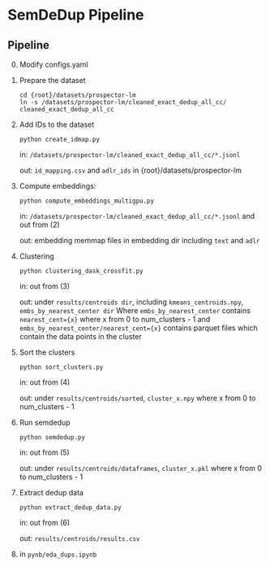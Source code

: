 # SemDeDup Pipeline


## Pipeline

0) Modify configs.yaml

1) Prepare the dataset
    ```
    cd {root}/datasets/prospector-lm
    ln -s /datasets/prospector-lm/cleaned_exact_dedup_all_cc/ cleaned_exact_dedup_all_cc
    ```

2) Add IDs to the dataset
    ```
    python create_idmap.py
    ```

    in: ```/datasets/prospector-lm/cleaned_exact_dedup_all_cc/*.jsonl```

    out: ```id_mapping.csv``` and ```adlr_ids``` in {root}/datasets/prospector-lm


3) Compute embeddings:
    ```
    python compute_embeddings_multigpu.py
    ```
    in: ```/datasets/prospector-lm/cleaned_exact_dedup_all_cc/*.jsonl``` and out from (2)

    out: embedding memmap files in embedding dir including ```text``` and ```adlr```

4) Clustering
    ```
    python clustering_dask_crossfit.py
    ```
    in: out from (3)

    out: under ```results/centroids dir```, including
        ```kmeans_centroids.npy```,
        ```embs_by_nearest_center dir```
        Where ```embs_by_nearest_center``` contains ```nearest_cent={x}``` where x from 0 to num_clusters - 1
        and ```embs_by_nearest_center/nearest_cent={x}``` contains parquet files which contain the data points in the cluster

5) Sort the clusters
    ```
    python sort_clusters.py
    ```
    in: out from (4)

    out:
        under ```results/centroids/sorted```, ```cluster_x.npy``` where x from 0 to num_clusters - 1

6) Run semdedup
    ```
    python semdedup.py
    ```
    in: out from (5)

    out:
    under ```results/centroids/dataframes```,
    ```cluster_x.pkl``` where x from 0 to num_clusters - 1

7) Extract dedup data
    ```
    python extract_dedup_data.py
    ```
    in: out from (6)

    out: ```results/centroids/results.csv```

8) in ```pynb/eda_dups.ipynb```
